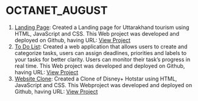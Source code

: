 # OCTANET_AUGUST
1. <ins>Landing Page</ins>: Created a Landing page for Uttarakhand tourism using HTML, JavaScript and CSS. This Web project was developed and deployed on Github, having URL: [View Project](https://akshat2512.github.io/OCTANET_AUGUST/Landing%20Page/main.html)
2. <ins>To Do List</ins>: Created a web application that allows users to create and categorize tasks, users can assign deadlines, priorities and labels to your tasks for better clarity. Users can monitor their task’s progress in real time. This Web project was developed and deployed on Github, having URL: [View Project](https://akshat2512.github.io/OCTANET_AUGUST/ToDoList/ToDoList.html)
3.  <ins>Website Clone</ins>: Created a Clone of Disney+ Hotstar using HTML, JavaScript and CSS. This
 Webproject was developed and deployed on Github, having URL: [View Project](https://akshat2512.github.io/OCTANET_AUGUST/Website%20Clone/main.html)
